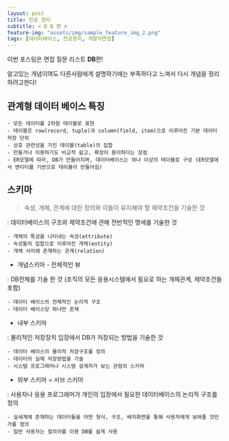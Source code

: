```yaml
---
layout: post
title: 전공 정리
subtitle: < D B 편 >
feature-img: "assets/img/sample_feature_img_2.png"
tags: [데이터베이스, 전공정리, 개발자면접]
---
```


이번 포스팅은 면접 질문 리스트 **DB**편!

알고있는 개념이여도 다른사람에게 설명하기에는 부족하다고 느껴서 다시 개념을 정리하려고한다!



## 관계형 데이터 베이스 특징

	- 모든 데이터를 2차원 테이블로 표현
	- 테이블은 row(record, tuple)과 column(field, item)으로 이루어진 기본 데이터 저장 단위
	- 상호 관련성을 가진 테이블(table)의 집합
	- 만들거나 이용하기도 비교적 쉽고, 확장이 용이하다는 장점
	- ER모델에 따라, DB가 만들어지며, 데이터베이스는 하나 이상의 테이블로 구성 (ER모델에서 엔티티를 기반으로 테이블이 만들어짐)


## 스키마

> 속성, 개체, 관계에 대한 정의와 이들이 유지해야 할 제약조건을 기술한 것

: 데이터베이스의 구조와 제약조건에 관해 전반적인 명세를 기술한 것

	- 개체의 특성을 나타내는 속성(attribute)
	- 속성들의 집합으로 이루어진 개체(entity)
	- 개체 사이에 존재하는 관계(relation)

* 개념스키마 - 전체적인 뷰

: DB전체를 기술 한 것 (조직의 모든 응용시스템에서 필요로 하는 개체관계, 제약조건들 포함)

	- 데이터 베이스의 전체적인 논리적 구조
	- 데이터 베이스당 하나만 존재

* 내부 스키마

: 물리적인 저장장치 입장에서 DB가 저장되는 방법을 기술한 것

	- 데이터 베이스의 물리적 저장구조를 정의
	- 데이터의 실제 저장방법을 기술
	- 시스템 프로그래머나 시스템 설계자가 보는 관점의 스키마

* 외부 스키마 = 서브 스키마

: 사용자나 응용 프로그래머가 개인의 입장에서 필요한 데이터베이스의 논리적 구조를 정의

	- 실세계에 존재하는 데이터들을 어떤 형식, 구조, 배치화면을 통해 사용자에게 보여줄 것인가를 정의
	- 일반 사용자는 질의어를 이용 DB를 쉽게 사용





